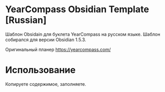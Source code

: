 # YearCompass Obsidian Template [Russian]

Шаблон Obsidain для буклета YearCompass на русском языке.
Шаблон собирался для версии Obsidian 1.5.3.

Оригинальный планер https://yearcompass.com/

# Использование

Копируете содержимое, заполняете.
